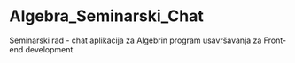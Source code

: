 # Algebra_Seminarski_Chat
Seminarski rad - chat aplikacija za Algebrin program usavršavanja za Front-end development

